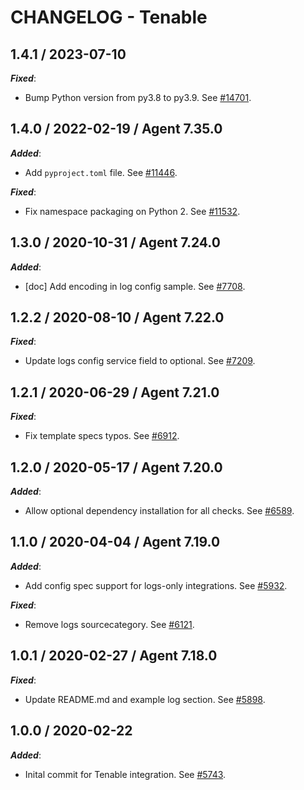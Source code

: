 # CHANGELOG - Tenable

## 1.4.1 / 2023-07-10

***Fixed***:

* Bump Python version from py3.8 to py3.9. See [#14701](https://github.com/DataDog/integrations-core/pull/14701).

## 1.4.0 / 2022-02-19 / Agent 7.35.0

***Added***:

* Add `pyproject.toml` file. See [#11446](https://github.com/DataDog/integrations-core/pull/11446).

***Fixed***:

* Fix namespace packaging on Python 2. See [#11532](https://github.com/DataDog/integrations-core/pull/11532).

## 1.3.0 / 2020-10-31 / Agent 7.24.0

***Added***:

* [doc] Add encoding in log config sample. See [#7708](https://github.com/DataDog/integrations-core/pull/7708).

## 1.2.2 / 2020-08-10 / Agent 7.22.0

***Fixed***:

* Update logs config service field to optional. See [#7209](https://github.com/DataDog/integrations-core/pull/7209).

## 1.2.1 / 2020-06-29 / Agent 7.21.0

***Fixed***:

* Fix template specs typos. See [#6912](https://github.com/DataDog/integrations-core/pull/6912).

## 1.2.0 / 2020-05-17 / Agent 7.20.0

***Added***:

* Allow optional dependency installation for all checks. See [#6589](https://github.com/DataDog/integrations-core/pull/6589).

## 1.1.0 / 2020-04-04 / Agent 7.19.0

***Added***:

* Add config spec support for logs-only integrations. See [#5932](https://github.com/DataDog/integrations-core/pull/5932).

***Fixed***:

* Remove logs sourcecategory. See [#6121](https://github.com/DataDog/integrations-core/pull/6121).

## 1.0.1 / 2020-02-27 / Agent 7.18.0

***Fixed***:

* Update README.md and example log section. See [#5898](https://github.com/DataDog/integrations-core/pull/5898).

## 1.0.0 / 2020-02-22

***Added***:

* Inital commit for Tenable integration. See [#5743](https://github.com/DataDog/integrations-core/pull/5743).
